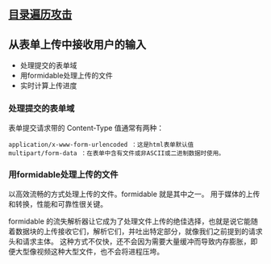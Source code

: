 
## [目录遍历攻击](http://blog.csdn.net/hxsstar/article/details/17613925)

## 从表单上传中接收用户的输入

* 处理提交的表单域
* 用formidable处理上传的文件
* 实时计算上传进度

### 处理提交的表单域
表单提交请求带的 Content-Type 值通常有两种：
    
    application/x-www-form-urlencoded ：这是html表单默认值
    multipart/form-data ：在表单中含有文件或非ASCII或二进制数据时使用。

### 用formidable处理上传的文件

以高效流畅的方式处理上传的文件。formidable 就是其中之一。
用于媒体的上传和转换，性能和可靠性很关键。

formidable 的流失解析器让它成为了处理文件上传的绝佳选择，也就是说它能随着数据块的上传接收它们，解析它们，并吐出特定部分，就像我们之前提到的请求头和请求主体。
这种方式不仅快，还不会因为需要大量缓冲而导致内存膨胀，即便大型像视频这种大型文件，也不会将进程压垮。

